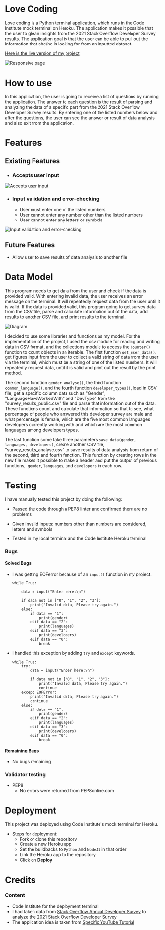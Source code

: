 # Love Coding

Love coding is a Python terminal application, which runs in the Code Institute mock terminal on Heroku.
The application makes it possible that the user to glean insights from the 2021 Stack Overflow Developer Survey results.
The application goal is that the user can be able to pull out the information that she/he is looking for from an inputted dataset.

[Here is the live version of my project](https://love-coding.herokuapp.com/)

![Responsive page](/images/responsive.jpg)

# How to use

In this application, the user is going to receive a list of questions by running the application. The answer to each question is the result of parsing and analyzing the data of a specific part from the 2021 Stack Overflow Developer Survey results.  By entering one of the listed numbers below and after the questions, the user can see the answer or result of data analysis and also exit from the application.

# Features
## Existing Features
- ### Accepts user input

![Accepts user input](/images/input.jpg)

- ### Input validation and error-checking
  - User must enter one of the listed numbers
  - User cannot enter any number other than the listed numbers
  - User cannot enter any letters or symbols

![Input validation and error-checking](/images/invalid.jpg)

## Future Features
- Allow user to save results of data analysis to another file

# Data Model
   This program needs to get data from the user and check if the data is provided valid. With entering invalid data, the user receives an error message on the terminal. It will repeatedly request data from the user until it is valid. If the data is provided valid, this program going to get survey data from the CSV file, parse and calculate information out of the data, add results to another CSV file, and print results to the terminal.

   ![Diagram](/images/diagram.jpg)

  I decided to use some libraries and functions as my model. For the implementation of the project, I used the csv module for reading and writing data in CSV format, and the collections module to access the `Counter()` function to count objects in an iterable. The first function `get_user_data()`, get figures input from the user to collect a valid string of data from the user via the terminal, which must be a string of one of the listed numbers. It will repeatedly request data, until it is valid and print out the result by the print method.
   
   The second function `gender_analyse()`, the third function `common_language()`, and the fourth function `developer_types()`, load in CSV file, get a specific column data such as "Gender", "LanguageHaveWorkedWith" and "DevType" from the "survey_results_public.csv" file and parse that information out of the data. These functions count and calculate that information so that to see, what percentage of people who answered this developer survey are male and what percentage is female, which are the five most common languages developers currently working with and which are the most common languages among developers types. 
   
   The last function some take three parameters `save_data(gender, languages, developers)`, create another CSV file, "survey_results_analyse.csv" to save results of data analysis from return of the second, third and fourth function. This function by creating rows in the new file makes it possible to make a header and put the output of previous functions,` gender`, `languages`, and `developers` in each row.

# Testing

I have manually tested this project by doing the following:

- Passed the code through a PEP8 linter and confirmed there are no problems

- Given invalid inputs: numbers other than numbers are considered, letters and symbols

- Tested in my local terminal and the Code Institute Heroku terminal

### Bugs
#### Solved Bugs
- I was getting EOFerror because of an `input()` function in my project.


      while True:

          data = input("Enter here:\n")

          if data not in ["0", "1", "2", "3"]:
              print("Invalid data, Please try again.")
          else:
              if data == "1":
                  print(gender)
              elif data == "2":
                  print(languages)
              elif data == "3":
                  print(developers)
              elif data == "0":
                  break

- I handled this exception by adding `try` and `except` keywords.

      while True:
          try:
              data = input("Enter here:\n")

              if data not in ["0", "1", "2", "3"]:
                  print("Invalid data, Please try again.")
                  continue
          except EOFError:
              print("Invalid data, Please try again.")
              continue
          else:
              if data == "1":
                  print(gender)
              elif data == "2":
                  print(languages)
              elif data == "3":
                  print(developers)
              elif data == "0":
                  break


#### Remaining Bugs
- No bugs remaining

### Validator testing
- PEP8
   - No errors were returned from PEP8online.com

# Deployment
This project was deployed using Code Institute's mock terminal for Heroku.
- Steps for deployment:
  - Fork or clone this repository
  - Create a new Heroku app
  - Set the buildbacks to `Python` and `NodeJS` in that order
  - Link the Heroku app to the repository
  - Click on **Deploy**

# Credits
### Content
- Code Institute for the deployment terminal
- I had taken data from [Stack Overflow Annual Developer Survey](https://insights.stackoverflow.com/survey) to analyze the 2021 Stack Overflow Developer Survey
- The application idea is taken from [Specific YouTube Tutorial](https://www.youtube.com/watch?v=_P7X8tMplsw&t=1044s)